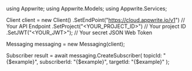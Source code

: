 using Appwrite;
using Appwrite.Models;
using Appwrite.Services;

Client client = new Client()
    .SetEndPoint("https://cloud.appwrite.io/v1") // Your API Endpoint
    .SetProject("<YOUR_PROJECT_ID>") // Your project ID
    .SetJWT("<YOUR_JWT>"); // Your secret JSON Web Token

Messaging messaging = new Messaging(client);

Subscriber result = await messaging.CreateSubscriber(
    topicId: "{$example}",
    subscriberId: "{$example}",
    targetId: "{$example}"
);